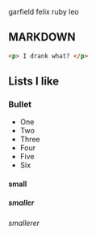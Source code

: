 garfield felix ruby leo

## MARKDOWN

```html
<p> I drank what? </p>
```
## Lists I like
### Bullet
* One 
* Two
* Three
* Four
* Five
* Six
#### small
##### smaller
###### smallerer 

